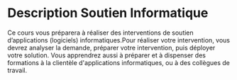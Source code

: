 # Description Soutien Informatique

Ce cours vous préparera à réaliser des interventions de soutien d’applications (logiciels) informatiques.Pour réaliser votre intervention, vous devrez analyser la demande, préparer votre intervention, puis déployer votre solution. Vous apprendrez aussi à préparer et à dispenser des formations à la clientèle d'applications informatiques, ou à des collègues de travail.
